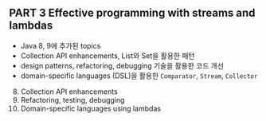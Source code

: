 ## PART 3 Effective programming with streams and lambdas

- Java 8, 9에 추가된 topics
- Collection API enhancements, List와 Set을 활용한 패턴
- design patterns, refactoring, debugging 기술을 활용한 코드 개선
- domain-specific languages (DSL)을 활용한 `Comparator`, `Stream`, `Collector`

8. Collection API enhancements
9. Refactoring, testing, debugging
10. Domain-specific languages using lambdas